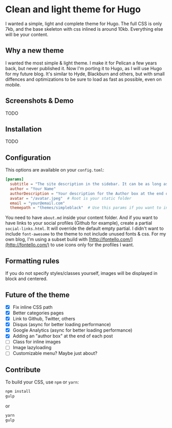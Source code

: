 # Clean and light theme for Hugo

I wanted a simple, light and complete theme for Hugo. The full CSS is only 7kb, and the base skeleton with css inlined is around 10kb. Everything else will be your content.

## Why a new theme

I wanted the most simple & light theme. I make it for Pelican a few years back, but never published it. Now I'm porting it to Hugo, as I will use Hugo for my future blog. It's similar to Hyde, Blackburn and others, but with small diffences and optimizations to be sure to load as fast as possible, even on mobile.

## Screenshots & Demo

TODO

## Installation

TODO

## Configuration

This options are available on your `config.toml`:

```toml
[params]
  subtitle = "The site description in the sidebar. It can be as long as you want."
  author = "Your Name"
  authorDescription = "Your description for the Author box at the end of posts"
  avatar = "/avatar.jpeg"  # Root is your static folder
  email = "your@email.com"
  themepath = "themes/simpleblack"  # Use this params if you want to inline the CSS in the <head>
```

You need to have `about.md` inside your content folder. And if you want to have links to your social profiles (Github for example), create a partial `social-links.html`. It will override the default empty partial. I didn't want to include `font-awesome` to the theme to not include unused fonts & css. For my own blog, I'm using a subset build with [http://fontello.com/](http://fontello.com/) to use icons only for the profiles I want.

## Formatting rules

If you do not specify styles/classes yourself, images will be displayed in block and centered.

## Future of the theme

- [X] Fix inline CSS path
- [X] Better categories pages
- [X] Link to Github, Twitter, others
- [X] Disqus (async for better loading performance)
- [X] Google Analytics (async for better loading performance)
- [X] Adding an "author box" at the end of each post
- [ ] Class for inline images
- [ ] Image lazyloading
- [ ] Customizable menu? Maybe just about?

## Contribute

To build your CSS, use `npm` or `yarn`:

```bash
npm install
gulp
```

or

```bash
yarn
gulp
```
